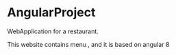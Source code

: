 # AngularProject
WebApplication for a restaurant.

This website contains menu , and it is based on angular 8 
